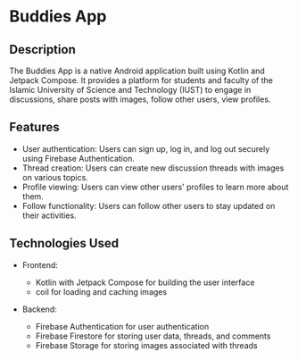 # Buddies App

## Description
The Buddies App is a native Android application built using Kotlin and Jetpack Compose. It provides a platform for 
students and faculty of the Islamic University of Science and Technology (IUST) to engage in discussions, share posts 
with images, follow other users, view profiles.

## Features
- User authentication: Users can sign up, log in, and log out securely using Firebase Authentication.
- Thread creation: Users can create new discussion threads with images on various topics.
- Profile viewing: Users can view other users' profiles to learn more about them.
- Follow functionality: Users can follow other users to stay updated on their activities.

## Technologies Used
- Frontend:
  - Kotlin with Jetpack Compose for building the user interface
  - coil for loading and caching images

- Backend:
  - Firebase Authentication for user authentication
  - Firebase Firestore for storing user data, threads, and comments
  - Firebase Storage for storing images associated with threads



